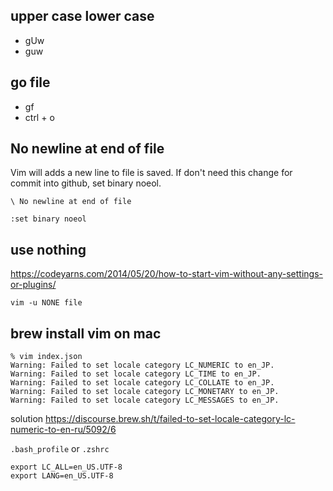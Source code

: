 
upper case lower case
--
- gUw 
- guw



go file
--
- gf
- ctrl + o


No newline at end of file
--

Vim will adds a new line to file is saved.
If don't need this change for commit into github, set binary noeol.

`\ No newline at end of file`
```
:set binary noeol
```

use nothing 
--

https://codeyarns.com/2014/05/20/how-to-start-vim-without-any-settings-or-plugins/

```
vim -u NONE file
```

## brew install vim on mac 

```
% vim index.json
Warning: Failed to set locale category LC_NUMERIC to en_JP.
Warning: Failed to set locale category LC_TIME to en_JP.
Warning: Failed to set locale category LC_COLLATE to en_JP.
Warning: Failed to set locale category LC_MONETARY to en_JP.
Warning: Failed to set locale category LC_MESSAGES to en_JP.
```

solution
https://discourse.brew.sh/t/failed-to-set-locale-category-lc-numeric-to-en-ru/5092/6

`.bash_profile` or `.zshrc`
```
export LC_ALL=en_US.UTF-8
export LANG=en_US.UTF-8
```
